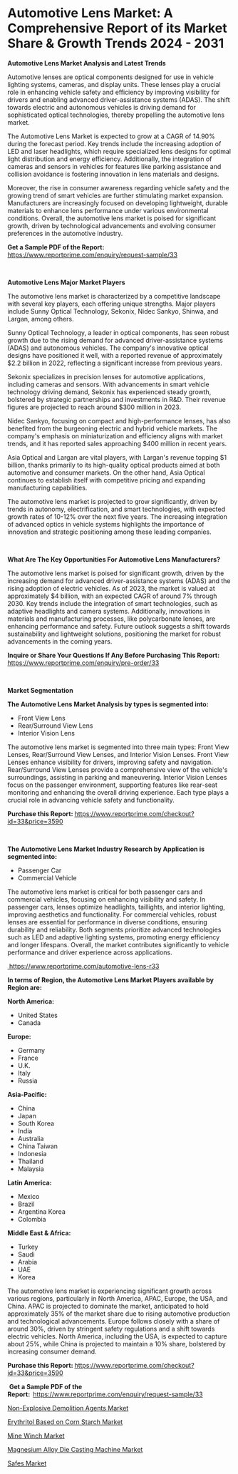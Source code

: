 <p><h1>Automotive Lens Market: A Comprehensive Report of its Market Share & Growth Trends 2024 - 2031</h1></p><p><strong>Automotive Lens Market Analysis and Latest Trends</strong></p>
<p><p>Automotive lenses are optical components designed for use in vehicle lighting systems, cameras, and display units. These lenses play a crucial role in enhancing vehicle safety and efficiency by improving visibility for drivers and enabling advanced driver-assistance systems (ADAS). The shift towards electric and autonomous vehicles is driving demand for sophisticated optical technologies, thereby propelling the automotive lens market.</p><p>The Automotive Lens Market is expected to grow at a CAGR of 14.90% during the forecast period. Key trends include the increasing adoption of LED and laser headlights, which require specialized lens designs for optimal light distribution and energy efficiency. Additionally, the integration of cameras and sensors in vehicles for features like parking assistance and collision avoidance is fostering innovation in lens materials and designs. </p><p>Moreover, the rise in consumer awareness regarding vehicle safety and the growing trend of smart vehicles are further stimulating market expansion. Manufacturers are increasingly focused on developing lightweight, durable materials to enhance lens performance under various environmental conditions. Overall, the automotive lens market is poised for significant growth, driven by technological advancements and evolving consumer preferences in the automotive industry.</p></p>
<p><strong>Get a Sample PDF of the Report:&nbsp;</strong> <a href="https://www.reportprime.com/enquiry/request-sample/33?utm_campaign=62&utm_medium=2&utm_source=Github&utm_content=ia&utm_term=18102024&utm_id=automotive-lens">https://www.reportprime.com/enquiry/request-sample/33</a></p>
<p>&nbsp;</p>
<p><strong>Automotive Lens Major Market Players</strong></p>
<p><p>The automotive lens market is characterized by a competitive landscape with several key players, each offering unique strengths. Major players include Sunny Optical Technology, Sekonix, Nidec Sankyo, Shinwa, and Largan, among others.</p><p>Sunny Optical Technology, a leader in optical components, has seen robust growth due to the rising demand for advanced driver-assistance systems (ADAS) and autonomous vehicles. The company's innovative optical designs have positioned it well, with a reported revenue of approximately $2.2 billion in 2022, reflecting a significant increase from previous years.</p><p>Sekonix specializes in precision lenses for automotive applications, including cameras and sensors. With advancements in smart vehicle technology driving demand, Sekonix has experienced steady growth, bolstered by strategic partnerships and investments in R&D. Their revenue figures are projected to reach around $300 million in 2023.</p><p>Nidec Sankyo, focusing on compact and high-performance lenses, has also benefited from the burgeoning electric and hybrid vehicle markets. The company's emphasis on miniaturization and efficiency aligns with market trends, and it has reported sales approaching $400 million in recent years.</p><p>Asia Optical and Largan are vital players, with Largan's revenue topping $1 billion, thanks primarily to its high-quality optical products aimed at both automotive and consumer markets. On the other hand, Asia Optical continues to establish itself with competitive pricing and expanding manufacturing capabilities.</p><p>The automotive lens market is projected to grow significantly, driven by trends in autonomy, electrification, and smart technologies, with expected growth rates of 10-12% over the next five years. The increasing integration of advanced optics in vehicle systems highlights the importance of innovation and strategic positioning among these leading companies.</p></p>
<p>&nbsp;</p>
<p><strong>What Are The Key Opportunities For Automotive Lens Manufacturers?</strong></p>
<p><p>The automotive lens market is poised for significant growth, driven by the increasing demand for advanced driver-assistance systems (ADAS) and the rising adoption of electric vehicles. As of 2023, the market is valued at approximately $4 billion, with an expected CAGR of around 7% through 2030. Key trends include the integration of smart technologies, such as adaptive headlights and camera systems. Additionally, innovations in materials and manufacturing processes, like polycarbonate lenses, are enhancing performance and safety. Future outlook suggests a shift towards sustainability and lightweight solutions, positioning the market for robust advancements in the coming years.</p></p>
<p><strong>Inquire or Share Your Questions If Any Before Purchasing This Report:</strong> <a href="https://www.reportprime.com/enquiry/pre-order/33?utm_campaign=62&utm_medium=2&utm_source=Github&utm_content=ia&utm_term=18102024&utm_id=automotive-lens">https://www.reportprime.com/enquiry/pre-order/33</a></p>
<p>&nbsp;</p>
<p><strong>Market Segmentation</strong></p>
<p><strong>The Automotive Lens Market Analysis by types is segmented into:</strong></p>
<p><ul><li>Front View Lens</li><li>Rear/Surround View Lens</li><li>Interior Vision Lens</li></ul></p>
<p><p>The automotive lens market is segmented into three main types: Front View Lenses, Rear/Surround View Lenses, and Interior Vision Lenses. Front View Lenses enhance visibility for drivers, improving safety and navigation. Rear/Surround View Lenses provide a comprehensive view of the vehicle's surroundings, assisting in parking and maneuvering. Interior Vision Lenses focus on the passenger environment, supporting features like rear-seat monitoring and enhancing the overall driving experience. Each type plays a crucial role in advancing vehicle safety and functionality.</p></p>
<p><strong>Purchase this Report:&nbsp;</strong><a href="https://www.reportprime.com/checkout?id=33&price=3590&utm_campaign=62&utm_medium=2&utm_source=Github&utm_content=ia&utm_term=18102024&utm_id=automotive-lens">https://www.reportprime.com/checkout?id=33&price=3590</a></p>
<p>&nbsp;</p>
<p><strong>The Automotive Lens Market Industry Research by Application is segmented into:</strong></p>
<p><ul><li>Passenger Car</li><li>Commercial Vehicle</li></ul></p>
<p><p>The automotive lens market is critical for both passenger cars and commercial vehicles, focusing on enhancing visibility and safety. In passenger cars, lenses optimize headlights, taillights, and interior lighting, improving aesthetics and functionality. For commercial vehicles, robust lenses are essential for performance in diverse conditions, ensuring durability and reliability. Both segments prioritize advanced technologies such as LED and adaptive lighting systems, promoting energy efficiency and longer lifespans. Overall, the market contributes significantly to vehicle performance and driver experience across applications.</p></p>
<p><a href="https://www.reportprime.com/automotive-lens-r33?utm_campaign=62&utm_medium=2&utm_source=Github&utm_content=ia&utm_term=18102024&utm_id=automotive-lens">&nbsp;https://www.reportprime.com/automotive-lens-r33</a></p>
<p><strong>In terms of Region, the Automotive Lens Market Players available by Region are:</strong></p>
<p>
    <p> <strong> North America: </strong>
        <ul>
            <li>United States</li>
            <li>Canada</li>
        </ul>
        </p> 
    <p> <strong> Europe: </strong>
        <ul>
            <li>Germany</li>
            <li>France</li>
            <li>U.K.</li>
            <li>Italy</li>
            <li>Russia</li>
        </ul>
        </p> 
    <p> <strong> Asia-Pacific: </strong>
        <ul>
            <li>China</li>
            <li>Japan</li>
            <li>South Korea</li>
            <li>India</li>
            <li>Australia</li>
            <li>China Taiwan</li>
            <li>Indonesia</li>
            <li>Thailand</li>
            <li>Malaysia</li>
        </ul>
        </p> 
    <p> <strong> Latin America: </strong>
        <ul>
            <li>Mexico</li>
            <li>Brazil</li>
            <li>Argentina Korea</li>
            <li>Colombia</li>
        </ul>
        </p> 
    <p> <strong> Middle East & Africa: </strong>
        <ul>
            <li>Turkey</li>
            <li>Saudi</li>
            <li>Arabia</li>
            <li>UAE</li>
            <li>Korea</li>
        </ul>
    </p>
    </p>
<p><p>The automotive lens market is experiencing significant growth across various regions, particularly in North America, APAC, Europe, the USA, and China. APAC is projected to dominate the market, anticipated to hold approximately 35% of the market share due to rising automotive production and technological advancements. Europe follows closely with a share of around 30%, driven by stringent safety regulations and a shift towards electric vehicles. North America, including the USA, is expected to capture about 25%, while China is projected to maintain a 10% share, bolstered by increasing consumer demand.</p></p>
<p><strong>Purchase this Report: </strong><a href="https://www.reportprime.com/checkout?id=33&price=3590&utm_campaign=62&utm_medium=2&utm_source=Github&utm_content=ia&utm_term=18102024&utm_id=automotive-lens">https://www.reportprime.com/checkout?id=33&price=3590</a></p>
<p>&nbsp;<strong>Get a Sample PDF of the Report:&nbsp;&nbsp;</strong><a href="https://www.reportprime.com/enquiry/request-sample/33?utm_campaign=62&utm_medium=2&utm_source=Github&utm_content=ia&utm_term=18102024&utm_id=automotive-lens">https://www.reportprime.com/enquiry/request-sample/33</a></p>
<p><strong></strong></p>
<p><p><a href="https://github.com/vitacbq/Market-Research-Report-List-1/blob/main/non-explosive-demolition-agents-market.md?utm_campaign=62&utm_medium=2&utm_source=Github&utm_content=ia&utm_term=18102024&utm_id=automotive-lens">Non-Explosive Demolition Agents Market</a></p><p><a href="https://www.linkedin.com/pulse/insights-erythritol-based-corn-starch-market-players-xpsgc?utm_campaign=62&utm_medium=2&utm_source=Github&utm_content=ia&utm_term=18102024&utm_id=automotive-lens">Erythritol Based on Corn Starch Market</a></p><p><a href="https://issuu.com/reportprime-2/docs/mine-winch-market-size-2030.pptx_e6172beb03d221?utm_campaign=62&utm_medium=2&utm_source=Github&utm_content=ia&utm_term=18102024&utm_id=automotive-lens">Mine Winch Market</a></p><p><a href="https://github.com/benjigwozdzus/Market-Research-Report-List-1/blob/main/magnesium-alloy-die-casting-machine-market.md?utm_campaign=62&utm_medium=2&utm_source=Github&utm_content=ia&utm_term=18102024&utm_id=automotive-lens">Magnesium Alloy Die Casting Machine Market</a></p><p><a href="https://issuu.com/reportprime-2/docs/safes-market-size-2030.pptx_08e62bf1accfc5?utm_campaign=62&utm_medium=2&utm_source=Github&utm_content=ia&utm_term=18102024&utm_id=automotive-lens">Safes Market</a></p></p>